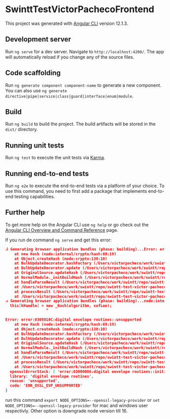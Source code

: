 # SwinttTestVictorPachecoFrontend

This project was generated with [Angular CLI](https://github.com/angular/angular-cli) version 12.1.3.

## Development server

Run `ng serve` for a dev server. Navigate to `http://localhost:4200/`. The app will automatically reload if you change any of the source files.

## Code scaffolding

Run `ng generate component component-name` to generate a new component. You can also use `ng generate directive|pipe|service|class|guard|interface|enum|module`.

## Build

Run `ng build` to build the project. The build artifacts will be stored in the `dist/` directory.

## Running unit tests

Run `ng test` to execute the unit tests via [Karma](https://karma-runner.github.io).

## Running end-to-end tests

Run `ng e2e` to execute the end-to-end tests via a platform of your choice. To use this command, you need to first add a package that implements end-to-end testing capabilities.

## Further help

To get more help on the Angular CLI use `ng help` or go check out the [Angular CLI Overview and Command Reference](https://angular.io/cli) page.


If you run de command `ng serve` and get this error:
```json
⠼ Generating browser application bundles (phase: building)...Error: error:0308010C:digital envelope routines::unsupported
    at new Hash (node:internal/crypto/hash:69:19)
    at Object.createHash (node:crypto:138:10)
    at BulkUpdateDecorator.hashFactory (/Users/victorpacheco/work/swintt/repo/swintt-test-victor-pacheco-frontend/node_modules/webpack/lib/util/createHash.js:145:18)
    at BulkUpdateDecorator.update (/Users/victorpacheco/work/swintt/repo/swintt-test-victor-pacheco-frontend/node_modules/webpack/lib/util/createHash.js:46:50)
    at OriginalSource.updateHash (/Users/victorpacheco/work/swintt/repo/swintt-test-victor-pacheco-frontend/node_modules/webpack/node_modules/webpack-sources/lib/OriginalSource.js:104:8)
    at NormalModule._initBuildHash (/Users/victorpacheco/work/swintt/repo/swintt-test-victor-pacheco-frontend/node_modules/webpack/lib/NormalModule.js:868:17)
    at handleParseResult (/Users/victorpacheco/work/swintt/repo/swintt-test-victor-pacheco-frontend/node_modules/webpack/lib/NormalModule.js:934:10)
    at /Users/victorpacheco/work/swintt/repo/swintt-test-victor-pacheco-frontend/node_modules/webpack/lib/NormalModule.js:1026:4
    at processResult (/Users/victorpacheco/work/swintt/repo/swintt-test-victor-pacheco-frontend/node_modules/webpack/lib/NormalModule.js:743:11)
    at /Users/victorpacheco/work/swintt/repo/swintt-test-victor-pacheco-frontend/node_modules/webpack/lib/NormalModule.js:807:5
⠴ Generating browser application bundles (phase: building)...node:internal/crypto/hash:69
  this[kHandle] = new _Hash(algorithm, xofLen);
                  ^

Error: error:0308010C:digital envelope routines::unsupported
    at new Hash (node:internal/crypto/hash:69:19)
    at Object.createHash (node:crypto:138:10)
    at BulkUpdateDecorator.hashFactory (/Users/victorpacheco/work/swintt/repo/swintt-test-victor-pacheco-frontend/node_modules/webpack/lib/util/createHash.js:145:18)
    at BulkUpdateDecorator.update (/Users/victorpacheco/work/swintt/repo/swintt-test-victor-pacheco-frontend/node_modules/webpack/lib/util/createHash.js:46:50)
    at OriginalSource.updateHash (/Users/victorpacheco/work/swintt/repo/swintt-test-victor-pacheco-frontend/node_modules/webpack/node_modules/webpack-sources/lib/OriginalSource.js:104:8)
    at NormalModule._initBuildHash (/Users/victorpacheco/work/swintt/repo/swintt-test-victor-pacheco-frontend/node_modules/webpack/lib/NormalModule.js:868:17)
    at handleParseResult (/Users/victorpacheco/work/swintt/repo/swintt-test-victor-pacheco-frontend/node_modules/webpack/lib/NormalModule.js:934:10)
    at /Users/victorpacheco/work/swintt/repo/swintt-test-victor-pacheco-frontend/node_modules/webpack/lib/NormalModule.js:1026:4
    at processResult (/Users/victorpacheco/work/swintt/repo/swintt-test-victor-pacheco-frontend/node_modules/webpack/lib/NormalModule.js:743:11)
    at /Users/victorpacheco/work/swintt/repo/swintt-test-victor-pacheco-frontend/node_modules/webpack/lib/NormalModule.js:807:5 {
  opensslErrorStack: [ 'error:03000086:digital envelope routines::initialization error' ],
  library: 'digital envelope routines',
  reason: 'unsupported',
  code: 'ERR_OSSL_EVP_UNSUPPORTED'
}
```
run this command `export NODE_OPTIONS=--openssl-legacy-provider` or `set NODE_OPTIONS=--openssl-legacy-provider` for mac and windows user respectivly. Other option is downgrade node version till 16.

